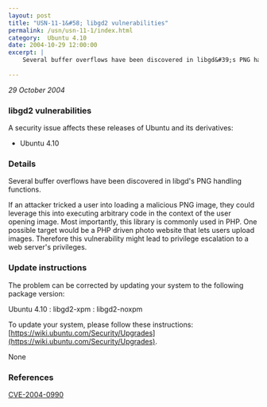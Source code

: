 ```yaml
---
layout: post
title: "USN-11-1&#58; libgd2 vulnerabilities"
permalink: /usn/usn-11-1/index.html
category:  Ubuntu 4.10
date: 2004-10-29 12:00:00
excerpt: |
    Several buffer overflows have been discovered in libgd&#39;s PNG handling functions.
    
--- 
```

 
 

*29 October 2004*

### libgd2 vulnerabilities

A security issue affects these releases of Ubuntu and its derivatives:

* Ubuntu 4.10

### Details

Several buffer overflows have been discovered in libgd&#39;s PNG handling functions.

If an attacker tricked a user into loading a malicious PNG image, they could leverage this into executing arbitrary code in the context of the user opening image. Most importantly, this library is commonly used in PHP. One possible target would be a PHP driven photo website that lets users upload images. Therefore this vulnerability might lead to privilege escalation to a web server&#39;s privileges.

### Update instructions

The problem can be corrected by updating your system to the following package version:

Ubuntu 4.10
 : libgd2-xpm 
 : libgd2-noxpm 

To update your system, please follow these instructions: [https://wiki.ubuntu.com/Security/Upgrades](https://wiki.ubuntu.com/Security/Upgrades).

None

### References

 
 [CVE-2004-0990](http://people.ubuntu.com/~ubuntu-security/cve/CVE-2004-0990)
 


